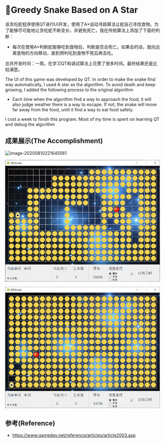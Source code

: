 

# :snake:Greedy Snake Based on A Star

该贪吃蛇程序使用QT进行UI开发，使用了A*自动寻路算法让蛇自己寻找食物。为了能够尽可能地让贪吃蛇不断变长，并避免死亡，我在传统算法上添加了下面的判断：

- 每次在使用A*判断蛇能够吃到食物后，判断是否会死亡。如果会的话，就向远离食物的方向移动，直到预判吃到食物不死后再去吃。

总共开发时间：一周。在学习QT和调试算法上花费了很多时间。最终结果还是比较满意。



The UI of this game was developed by QT. In order to make the snake find way automatically, I used A star as the algorithm. To avoid death and keep growing, I added the following process to the original algorithm

- Each time when the algorithm find a way to approach the food, it will also judge weather there is a way to escape. If not, the snake will move far away from the food, until it find a way to eat food safety.

I cost a week to finish this program. Most of my time is spent on learning QT and  debug the algorithm



## 成果展示(The Accomplishment)

![image-20200810221645561](https://github.com/UncoDong/All-Projects-in-CUG/blob/master/Greedy-Snake/pics/image-20200810221645561.png)

![image-20200810221856758](pics/image-20200810221645562.png)

![image-20200810222133727](pics/image-20200810222133727.png)

## 参考(Reference)

- https://www.gamedev.net/reference/articles/article2003.asp